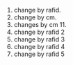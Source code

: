 1. change by rafid.
10. change by cm.
11. changes by cm 11.
2. change by rafid 2
3. change by rafid 3
4. change by rafid 4
5. change by rafid 5

